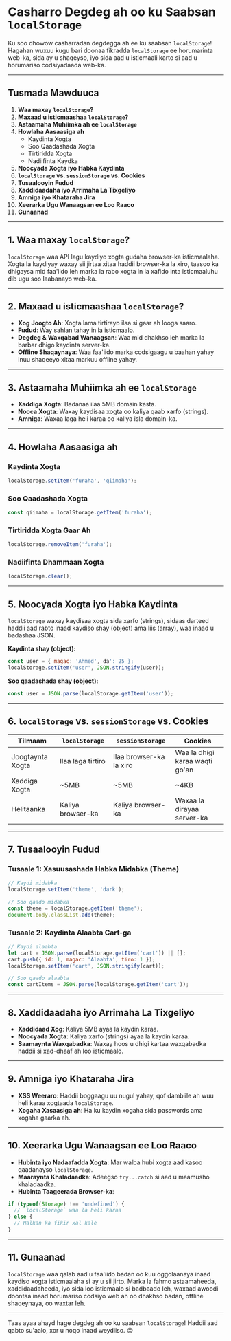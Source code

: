 # Casharro Degdeg ah oo ku Saabsan `localStorage`

Ku soo dhowow casharradan degdegga ah ee ku saabsan `localStorage`! Hagahan wuxuu kugu bari doonaa fikradda `localStorage` ee horumarinta web-ka, sida ay u shaqeyso, iyo sida aad u isticmaali karto si aad u horumariso codsiyadaada web-ka.

---

## Tusmada Mawduuca

1. **Waa maxay `localStorage`?**
2. **Maxaad u isticmaashaa `localStorage`?**
3. **Astaamaha Muhiimka ah ee `localStorage`**
4. **Howlaha Aasaasiga ah**
   - Kaydinta Xogta
   - Soo Qaadashada Xogta
   - Tirtiridda Xogta
   - Nadiifinta Kaydka
5. **Noocyada Xogta iyo Habka Kaydinta**
6. **`localStorage` vs. `sessionStorage` vs. Cookies**
7. **Tusaalooyin Fudud**
8. **Xaddidaadaha iyo Arrimaha La Tixgeliyo**
9. **Amniga iyo Khataraha Jira**
10. **Xeerarka Ugu Wanaagsan ee Loo Raaco**
11. **Gunaanad**

---

## 1. Waa maxay `localStorage`?

`localStorage` waa API lagu kaydiyo xogta gudaha browser-ka isticmaalaha. Xogta la kaydiyay waxay sii jirtaa xitaa haddii browser-ka la xiro, taasoo ka dhigaysa mid faa'iido leh marka la rabo xogta in la xafido inta isticmaaluhu dib ugu soo laabanayo web-ka.

---

## 2. Maxaad u isticmaashaa `localStorage`?

- **Xog Joogto Ah**: Xogta lama tirtirayo ilaa si gaar ah looga saaro.
- **Fudud**: Way sahlan tahay in la isticmaalo.
- **Degdeg & Waxqabad Wanaagsan**: Waa mid dhakhso leh marka la barbar dhigo kaydinta server-ka.
- **Offline Shaqaynaya**: Waa faa'iido marka codsigaagu u baahan yahay inuu shaqeeyo xitaa markuu offline yahay.

---

## 3. Astaamaha Muhiimka ah ee `localStorage`

- **Xaddiga Xogta**: Badanaa ilaa 5MB domain kasta.
- **Nooca Xogta**: Waxay kaydisaa xogta oo kaliya qaab xarfo (strings).
- **Amniga**: Waxaa laga heli karaa oo kaliya isla domain-ka.

---

## 4. Howlaha Aasaasiga ah

### Kaydinta Xogta

```js
localStorage.setItem('furaha', 'qiimaha');
```

### Soo Qaadashada Xogta

```js
const qiimaha = localStorage.getItem('furaha');
```

### Tirtiridda Xogta Gaar Ah

```js
localStorage.removeItem('furaha');
```

### Nadiifinta Dhammaan Xogta

```js
localStorage.clear();
```

---

## 5. Noocyada Xogta iyo Habka Kaydinta

`localStorage` waxay kaydisaa xogta sida xarfo (strings), sidaas darteed haddii aad rabto inaad kaydiso shay (object) ama liis (array), waa inaad u badashaa JSON.

**Kaydinta shay (object):**

```js
const user = { magac: 'Ahmed', da': 25 };
localStorage.setItem('user', JSON.stringify(user));
```

**Soo qaadashada shay (object):**

```js
const user = JSON.parse(localStorage.getItem('user'));
```

---

## 6. `localStorage` vs. `sessionStorage` vs. Cookies

| Tilmaam | `localStorage` | `sessionStorage` | Cookies |
| --- | --- | --- | --- |
| Joogtaynta Xogta | Ilaa laga tirtiro | Ilaa browser-ka la xiro | Waa la dhigi karaa waqti go'an |
| Xaddiga Xogta | ~5MB | ~5MB | ~4KB |
| Helitaanka | Kaliya browser-ka | Kaliya browser-ka | Waxaa la dirayaa server-ka |

---

## 7. Tusaalooyin Fudud

### Tusaale 1: Xasuusashada Habka Midabka (Theme)

```js
// Kaydi midabka
localStorage.setItem('theme', 'dark');

// Soo qaado midabka
const theme = localStorage.getItem('theme');
document.body.classList.add(theme);
```

### Tusaale 2: Kaydinta Alaabta Cart-ga

```js
// Kaydi alaabta
let cart = JSON.parse(localStorage.getItem('cart')) || [];
cart.push({ id: 1, magac: 'Alaabta', tiro: 1 });
localStorage.setItem('cart', JSON.stringify(cart));

// Soo qaado alaabta
const cartItems = JSON.parse(localStorage.getItem('cart'));
```

---

## 8. Xaddidaadaha iyo Arrimaha La Tixgeliyo

- **Xaddidaad Xog**: Kaliya 5MB ayaa la kaydin karaa.
- **Noocyada Xogta**: Kaliya xarfo (strings) ayaa la kaydin karaa.
- **Saamaynta Waxqabadka**: Waxay hoos u dhigi kartaa waxqabadka haddii si xad-dhaaf ah loo isticmaalo.

---

## 9. Amniga iyo Khataraha Jira

- **XSS Weeraro**: Haddii boggaagu uu nugul yahay, qof dambiile ah wuu heli karaa xogtaada `localStorage`.
- **Xogaha Xasaasiga ah**: Ha ku kaydin xogaha sida passwords ama xogaha gaarka ah.

---

## 10. Xeerarka Ugu Wanaagsan ee Loo Raaco

- **Hubinta iyo Nadaafadda Xogta**: Mar walba hubi xogta aad kasoo qaadanayso `localStorage`.
- **Maaraynta Khaladaadka**: Adeegso `try...catch` si aad u maamusho khaladaadka.
- **Hubinta Taageerada Browser-ka**:

```js
if (typeof(Storage) !== 'undefined') {
  // `localStorage` waa la heli karaa
} else {
  // Halkan ka fikir xal kale
}
```

---

## 11. Gunaanad

`localStorage` waa qalab aad u faa'iido badan oo kuu oggolaanaya inaad kaydiso xogta isticmaalaha si ay u sii jirto. Marka la fahmo astaamaheeda, xaddidaadaheeda, iyo sida loo isticmaalo si badbaado leh, waxaad awoodi doontaa inaad horumariso codsiyo web ah oo dhakhso badan, offline shaqeynaya, oo waxtar leh.

---

Taas ayaa ahayd hage degdeg ah oo ku saabsan `localStorage`! Haddii aad qabto su'aalo, xor u noqo inaad weydiiso. 😊
